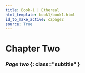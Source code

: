 ```yaml
---
title: Book-1 | Ethereal
html_template: book1/book1.html
id_to_make_active: c2page2
source: True
---
```


# Chapter Two
### *Page two* {: class="subtitle" }
